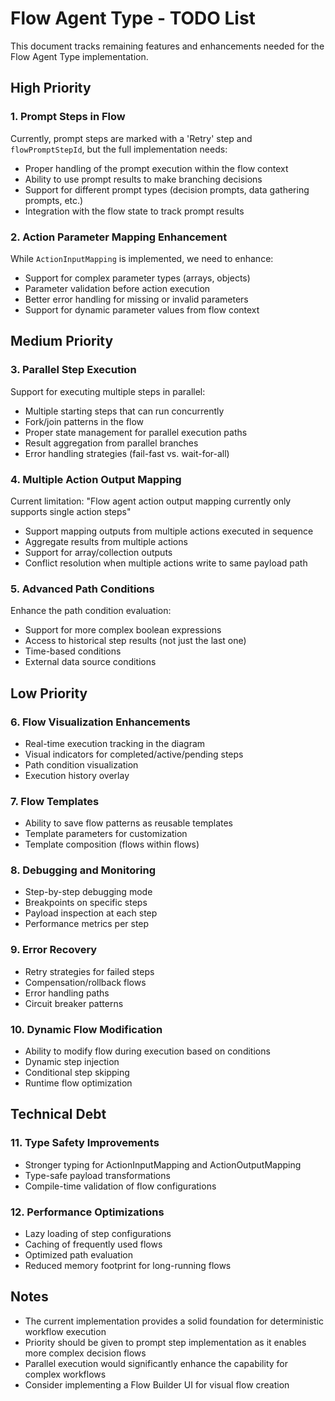 # Flow Agent Type - TODO List

This document tracks remaining features and enhancements needed for the Flow Agent Type implementation.

## High Priority

### 1. Prompt Steps in Flow
Currently, prompt steps are marked with a 'Retry' step and `flowPromptStepId`, but the full implementation needs:
- Proper handling of the prompt execution within the flow context
- Ability to use prompt results to make branching decisions
- Support for different prompt types (decision prompts, data gathering prompts, etc.)
- Integration with the flow state to track prompt results

### 2. Action Parameter Mapping Enhancement
While `ActionInputMapping` is implemented, we need to enhance:
- Support for complex parameter types (arrays, objects)
- Parameter validation before action execution
- Better error handling for missing or invalid parameters
- Support for dynamic parameter values from flow context

## Medium Priority

### 3. Parallel Step Execution
Support for executing multiple steps in parallel:
- Multiple starting steps that can run concurrently
- Fork/join patterns in the flow
- Proper state management for parallel execution paths
- Result aggregation from parallel branches
- Error handling strategies (fail-fast vs. wait-for-all)

### 4. Multiple Action Output Mapping
Current limitation: "Flow agent action output mapping currently only supports single action steps"
- Support mapping outputs from multiple actions executed in sequence
- Aggregate results from multiple actions
- Support for array/collection outputs
- Conflict resolution when multiple actions write to same payload path

### 5. Advanced Path Conditions
Enhance the path condition evaluation:
- Support for more complex boolean expressions
- Access to historical step results (not just the last one)
- Time-based conditions
- External data source conditions

## Low Priority

### 6. Flow Visualization Enhancements
- Real-time execution tracking in the diagram
- Visual indicators for completed/active/pending steps
- Path condition visualization
- Execution history overlay

### 7. Flow Templates
- Ability to save flow patterns as reusable templates
- Template parameters for customization
- Template composition (flows within flows)

### 8. Debugging and Monitoring
- Step-by-step debugging mode
- Breakpoints on specific steps
- Payload inspection at each step
- Performance metrics per step

### 9. Error Recovery
- Retry strategies for failed steps
- Compensation/rollback flows
- Error handling paths
- Circuit breaker patterns

### 10. Dynamic Flow Modification
- Ability to modify flow during execution based on conditions
- Dynamic step injection
- Conditional step skipping
- Runtime flow optimization

## Technical Debt

### 11. Type Safety Improvements
- Stronger typing for ActionInputMapping and ActionOutputMapping
- Type-safe payload transformations
- Compile-time validation of flow configurations

### 12. Performance Optimizations
- Lazy loading of step configurations
- Caching of frequently used flows
- Optimized path evaluation
- Reduced memory footprint for long-running flows

## Notes

- The current implementation provides a solid foundation for deterministic workflow execution
- Priority should be given to prompt step implementation as it enables more complex decision flows
- Parallel execution would significantly enhance the capability for complex workflows
- Consider implementing a Flow Builder UI for visual flow creation